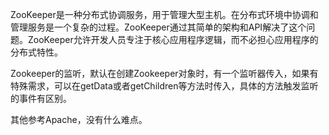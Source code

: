 ZooKeeper是一种分布式协调服务，用于管理大型主机。在分布式环境中协调和管理服务是一个复杂的过程。ZooKeeper通过其简单的架构和API解决了这个问题。ZooKeeper允许开发人员专注于核心应用程序逻辑，而不必担心应用程序的分布式特性。

Zookeeper的监听，默认在创建Zookeeper对象时，有一个监听器传入，如果有特殊需求，可以在getData或者getChildren等方法时传入，具体的方法触发监听的事件有区别。

其他参考Apache，没有什么难点。

